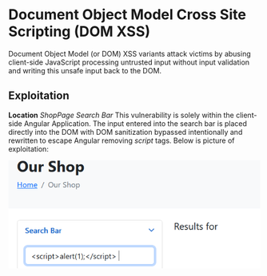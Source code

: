 # Document Object Model Cross Site Scripting (DOM XSS)
Document Object Model (or DOM) XSS variants attack victims by abusing client-side JavaScript processing untrusted input without input validation and writing this unsafe input back to the DOM.

## Exploitation
**Location** _ShopPage Search Bar_
This vulnerability is solely within the client-side Angular Application.  The input entered into the search bar is placed directly into the DOM with DOM sanitization bypassed intentionally and rewritten to escape Angular removing _script_ tags.  Below is picture of exploitation:

![Alt text](../images/domxss.png?raw=true "Title")


